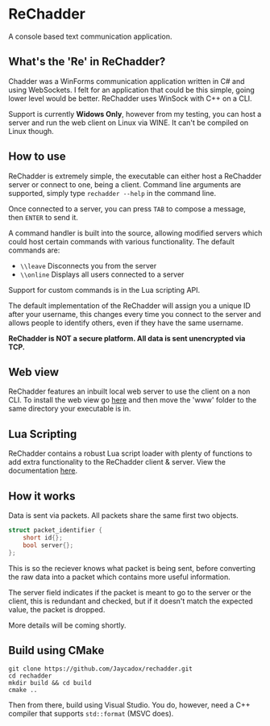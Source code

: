 # ReChadder
A console based text communication application.

## What's the 'Re' in ReChadder?
Chadder was a WinForms communication application written in C# and using WebSockets. I felt for an application that could be this simple, going lower level would be better. ReChadder uses WinSock with C++ on a CLI.

Support is currently **Widows Only**, however from my testing, you can host a server and run the web client on Linux via WINE. It can't be compiled on Linux though.

## How to use
ReChadder is extremely simple, the executable can either host a ReChadder server or connect to one, being a client. Command line arguments are supported, simply type `rechadder --help` in the command line.

Once connected to a server, you can press `TAB` to compose a message, then `ENTER` to send it.

A command handler is built into the source, allowing modified servers which could host certain commands with various functionality. The default commands are:

- `\\leave` Disconnects you from the server
- `\\online` Displays all users connected to a server

Support for custom commands is in the Lua scripting API.

The default implementation of the ReChadder will assign you a unique ID after your username, this changes every time you connect to the server and allows people to identify others, even if they have the same username.


**ReChadder is NOT a secure platform. All data is sent unencrypted via TCP.**

## Web view
ReChadder features an inbuilt local web server to use the client on a non CLI. To install the web view go [here](https://jaycadox.github.io/rechadder/) and then move the 'www' folder to the same directory your executable is in.

## Lua Scripting
ReChadder contains a robust Lua script loader with plenty of functions to add extra functionality to the ReChadder client & server. View the documentation [here](https://jaycadox.github.io/rechadder/api/).


## How it works
Data is sent via packets. All packets share the same first two objects.
```cpp
struct packet_identifier {
	short id{};
	bool server{};
};
```
This is so the reciever knows what packet is being sent, before converting the raw data into a packet which contains more useful information.

The server field indicates if the packet is meant to go to the server or the client, this is redundant and checked, but if it doesn't match the expected value, the packet is dropped.

More details will be coming shortly.

## Build using CMake
```
git clone https://github.com/Jaycadox/rechadder.git
cd rechadder
mkdir build && cd build
cmake ..
```
Then from there, build using Visual Studio. You do, however, need a C++ compiler that supports `std::format` (MSVC does).
